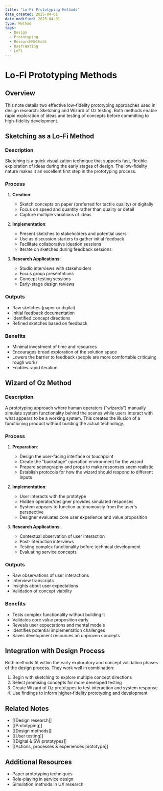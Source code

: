 ```yaml
---
title: "Lo-Fi Prototyping Methods"
date_created: 2025-04-01
date_modified: 2025-04-01
type: Method
tags:
  - Design
  - Prototyping
  - ResearchMethods
  - UserTesting
  - LoFi
---
```


# Lo-Fi Prototyping Methods

## Overview
This note details two effective low-fidelity prototyping approaches used in design research: Sketching and Wizard of Oz testing. Both methods enable rapid exploration of ideas and testing of concepts before committing to high-fidelity development.

## Sketching as a Lo-Fi Method

### Description
Sketching is a quick visualization technique that supports fast, flexible exploration of ideas during the early stages of design. The low-fidelity nature makes it an excellent first step in the prototyping process.

### Process
1. **Creation**: 
   - Sketch concepts on paper (preferred for tactile quality) or digitally
   - Focus on speed and quantity rather than quality or detail
   - Capture multiple variations of ideas

2. **Implementation**: 
   - Present sketches to stakeholders and potential users
   - Use as discussion starters to gather initial feedback
   - Facilitate collaborative ideation sessions
   - Iterate on sketches during feedback sessions

3. **Research Applications**:
   - Studio interviews with stakeholders
   - Focus group presentations
   - Concept testing sessions
   - Early-stage design reviews

### Outputs
- Raw sketches (paper or digital)
- Initial feedback documentation
- Identified concept directions
- Refined sketches based on feedback

### Benefits
- Minimal investment of time and resources
- Encourages broad exploration of the solution space
- Lowers the barrier to feedback (people are more comfortable critiquing rough work)
- Enables rapid iteration

## Wizard of Oz Method

### Description
A prototyping approach where human operators ("wizards") manually simulate system functionality behind the scenes while users interact with what appears to be a working system. This creates the illusion of a functioning product without building the actual technology.

### Process
1. **Preparation**:
   - Design the user-facing interface or touchpoint
   - Create the "backstage" operation environment for the wizard
   - Prepare scenography and props to make responses seem realistic
   - Establish protocols for how the wizard should respond to different inputs

2. **Implementation**:
   - User interacts with the prototype
   - Hidden operator/designer provides simulated responses
   - System appears to function autonomously from the user's perspective
   - Designer evaluates core user experience and value proposition

3. **Research Applications**:
   - Contextual observation of user interaction
   - Post-interaction interviews
   - Testing complex functionality before technical development
   - Evaluating service concepts

### Outputs
- Raw observations of user interactions
- Interview transcripts
- Insights about user expectations
- Validation of concept viability

### Benefits
- Tests complex functionality without building it
- Validates core value proposition early
- Reveals user expectations and mental models
- Identifies potential implementation challenges
- Saves development resources on unproven concepts

## Integration with Design Process

Both methods fit within the early exploratory and concept validation phases of the design process. They work well in combination:

1. Begin with sketching to explore multiple concept directions
2. Select promising concepts for more developed testing
3. Create Wizard of Oz prototypes to test interaction and system response
4. Use findings to inform higher-fidelity prototyping and development

## Related Notes
- [[Design research]]
- [[Prototyping]]
- [[Design methods]]
- [[User testing]]
- [[Digital & SW prototypes]]
- [[Actions, processes & experiences prototype]]

## Additional Resources
- Paper prototyping techniques
- Role-playing in service design
- Simulation methods in UX research

